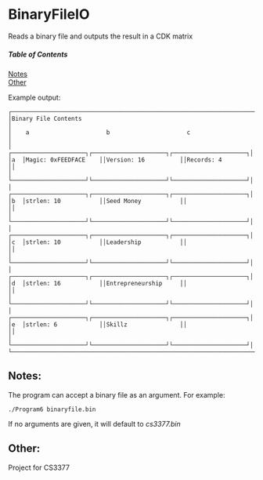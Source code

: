 # BinaryFileIO

Reads a binary file and outputs the result in a CDK matrix

##### Table of Contents  
[Notes](#notes)  
[Other](#other)

Example output:
```
┌────────────────────────────────────────────────────────────────────────┐
│Binary File Contents                                                    │
│    a                      b                      c                     │
│   ┌─────────────────────┐┌─────────────────────┐┌─────────────────────┐│
│a  │Magic: 0xFEEDFACE    ││Version: 16          ││Records: 4           ││
│   └─────────────────────┘└─────────────────────┘└─────────────────────┘│
│   ┌─────────────────────┐┌─────────────────────┐┌─────────────────────┐│
│b  │strlen: 10           ││Seed Money           ││                     ││
│   └─────────────────────┘└─────────────────────┘└─────────────────────┘│
│   ┌─────────────────────┐┌─────────────────────┐┌─────────────────────┐│
│c  │strlen: 10           ││Leadership           ││                     ││
│   └─────────────────────┘└─────────────────────┘└─────────────────────┘│
│   ┌─────────────────────┐┌─────────────────────┐┌─────────────────────┐│
│d  │strlen: 16           ││Entrepreneurship     ││                     ││
│   └─────────────────────┘└─────────────────────┘└─────────────────────┘│
│   ┌─────────────────────┐┌─────────────────────┐┌─────────────────────┐│
│e  │strlen: 6            ││Skillz               ││                     ││
│   └─────────────────────┘└─────────────────────┘└─────────────────────┘│
└────────────────────────────────────────────────────────────────────────┘
```

## Notes:
The program can accept a binary file as an argument. For example:
```
./Program6 binaryfile.bin
```
If no arguments are given, it will default to *cs3377.bin*

## Other:
Project for CS3377
